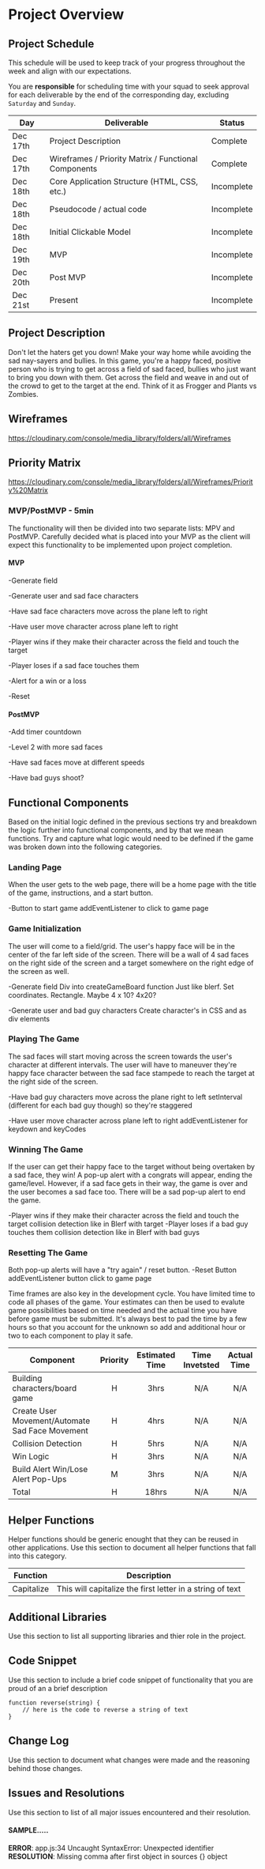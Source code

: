 # Project Overview

## Project Schedule

This schedule will be used to keep track of your progress throughout the week and align with our expectations.  

You are **responsible** for scheduling time with your squad to seek approval for each deliverable by the end of the corresponding day, excluding `Saturday` and `Sunday`.

|  Day | Deliverable | Status
|---|---| ---|
|Dec 17th| Project Description | Complete
|Dec 17th| Wireframes / Priority Matrix / Functional Components | Complete
|Dec 18th| Core Application Structure (HTML, CSS, etc.) | Incomplete
|Dec 18th| Pseudocode / actual code | Incomplete
|Dec 18th| Initial Clickable Model  | Incomplete
|Dec 19th| MVP | Incomplete
|Dec 20th| Post MVP | Incomplete
|Dec 21st| Present | Incomplete


## Project Description

Don't let the haters get you down! Make your way home while avoiding the sad nay-sayers and bullies.
In this game, you're a happy faced, positive person who is trying to get across a field of sad faced, bullies who just want to bring you down with them. Get across the field and weave in and out of the crowd to get to the target at the end. Think of it as Frogger and Plants vs Zombies.

## Wireframes

https://cloudinary.com/console/media_library/folders/all/Wireframes

## Priority Matrix

https://cloudinary.com/console/media_library/folders/all/Wireframes/Priority%20Matrix

### MVP/PostMVP - 5min

The functionality will then be divided into two separate lists: MPV and PostMVP.  Carefully decided what is placed into your MVP as the client will expect this functionality to be implemented upon project completion.  

#### MVP 

-Generate field

-Generate user and sad face characters

-Have sad face characters move across the plane left to right

-Have user move character across plane left to right

-Player wins if they make their character across the field and touch the target

-Player loses if a sad face touches them

-Alert for a win or a loss

-Reset



#### PostMVP 

-Add timer countdown

-Level 2 with more sad faces

-Have sad faces move at different speeds

-Have bad guys shoot?

## Functional Components

Based on the initial logic defined in the previous sections try and breakdown the logic further into functional components, and by that we mean functions.  Try and capture what logic would need to be defined if the game was broken down into the following categories.


### Landing Page
When the user gets to the web page, there will be a home page with the title of the game, instructions, and a start button.

-Button to start game
	addEventListener to click to game page

### Game Initialization
The user will come to a field/grid. The user's happy face will be in the center of the far left side of the screen. There will be a wall of 4 sad faces on the right side of the screen and a target somewhere on the right edge of the screen as well.

-Generate field
	Div into createGameBoard function
	Just like blerf. Set coordinates.
	Rectangle. Maybe 4 x 10? 4x20?

-Generate user and bad guy characters
	Create character's in CSS and as div elements

### Playing The Game 
The sad faces will start moving across the screen towards the user's character at different intervals. The user will have to maneuver they're happy face character between the sad face stampede to reach the target at the right side of the screen.

-Have bad guy characters move across the plane right to left
	setInterval (different for each bad guy though) so they're staggered
	
-Have user move character across plane left to right
	addEventListener for keydown and keyCodes

### Winning The Game
If the user can get their happy face to the target without being overtaken by a sad face, they win! A pop-up alert with a congrats will appear, ending the game/level. However, if a sad face gets in their way, the game is over and the user becomes a sad face too. There will be a sad pop-up alert to end the game.

-Player wins if they make their character across the field and touch the target
	collision detection like in Blerf with target
-Player loses if a bad guy touches them
	collision detection like in Blerf with bad guys
	
### Resetting The Game
Both pop-up alerts will have a "try again" / reset button.
-Reset Button
	addEventListener button click to game page

Time frames are also key in the development cycle.  You have limited time to code all phases of the game.  Your estimates can then be used to evalute game possibilities based on time needed and the actual time you have before game must be submitted. It's always best to pad the time by a few hours so that you account for the unknown so add and additional hour or two to each component to play it safe.

| Component | Priority | Estimated Time | Time Invetsted | Actual Time |
| --- | :---: |  :---: | :---: | :---: |
| Building characters/board game| H | 3hrs| N/A | N/A |
| Create User Movement/Automate Sad Face Movement| H | 4hrs| N/A | N/A |
| Collision Detection | H | 5hrs| N/A | N/A |
| Win Logic| H | 3hrs| N/A | N/A |
| Build Alert Win/Lose Alert Pop-Ups| M | 3hrs| N/A | N/A|
| Total | H | 18hrs| N/A | N/A |

## Helper Functions
Helper functions should be generic enought that they can be reused in other applications. Use this section to document all helper functions that fall into this category.

| Function | Description | 
| --- | :---: |  
| Capitalize | This will capitalize the first letter in a string of text | 

## Additional Libraries
 Use this section to list all supporting libraries and thier role in the project. 

## Code Snippet

Use this section to include a brief code snippet of functionality that you are proud of an a brief description  

```
function reverse(string) {
	// here is the code to reverse a string of text
}
```

## Change Log
 Use this section to document what changes were made and the reasoning behind those changes.  

## Issues and Resolutions
 Use this section to list of all major issues encountered and their resolution.

#### SAMPLE.....
**ERROR**: app.js:34 Uncaught SyntaxError: Unexpected identifier                                
**RESOLUTION**: Missing comma after first object in sources {} object
